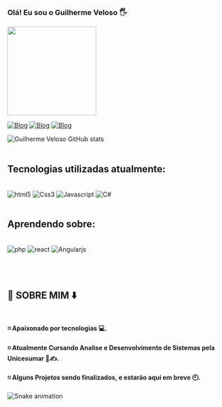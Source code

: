 ### Olá! Eu sou o Guilherme Veloso 🖐️
<div>
<img src="https://user-images.githubusercontent.com/108993033/178129520-d4dfce22-67d6-43d1-a567-9553d280c97c.png"  width="200px" />
</div>

[![Blog](https://img.shields.io/badge/Instagram-E4405F?style=for-the-badge&logo=instagram&logoColor=white)](https://www.instagram.com/guuiveloso/)
[![Blog](https://img.shields.io/badge/Facebook-1877F2?style=for-the-badge&logo=facebook&logoColor=white)](https://www.facebook.com/guiihenricky/)
[![Blog](https://img.shields.io/badge/Twitter-1DA1F2?style=for-the-badge&logo=twitter&logoColor=white)](https://www.twitter.com/guuimenezess)

![Guilherme Veloso GitHub stats](https://github-readme-stats.vercel.app/api?username=GuilhermeVeloso&show_icons=true&theme=dracula)</br>
<br/>

## Tecnologias utilizadas atualmente:

<div style="display: inline_block"><br/>
<img align="center"  alt="html5" src="https://img.shields.io/badge/HTML5-E34F26?style=for-the-badge&logo=html5&logoColor=white"/>
<img align="center"  alt="Css3" src="https://img.shields.io/badge/CSS3-1572B6?style=for-the-badge&logo=css3&logoColor=white"/>
<img align="center"  alt="Javascript" src="https://img.shields.io/badge/JavaScript-F7DF1E?style=for-the-badge&logo=javascript&logoColor=black"/>
<img align="center"  alt="C#" src="https://img.shields.io/badge/C%23-239120?style=for-the-badge&logo=c-sharp&logoColor=white"/>
</div><br/>

## Aprendendo sobre:</br>

<div style="display: inline_block"><br/>
<img align="center"  alt="php" src="https://img.shields.io/badge/PHP-777BB4?style=for-the-badge&logo=php&logoColor=white"/>
<img align="center"  alt="react" src="https://img.shields.io/badge/React-20232A?style=for-the-badge&logo=react&logoColor=61DAFB"/>
<img align="center"  alt="Angularjs" src="https://img.shields.io/badge/AngularJS-E23237?style=for-the-badge&logo=angularjs&logoColor=white"/>
</div></br></br></br>


## 👨 SOBRE MIM ⬇️ </br></br>

#### ◽ Apaixonado por tecnologias 💻.<br/>
#### ◽ Atualmente Cursando Analise e Desenvolvimento de Sistemas pela Unicesumar 📖✍️.<br/>
#### ◽ Alguns Projetos sendo finalizados, e estarão aqui em breve 🕙.<br/>

![Snake animation](https://github.com/GuilhermeVeloso/GuilhermeVeloso/blob/output/github-contribution-grid-snake.svg)
